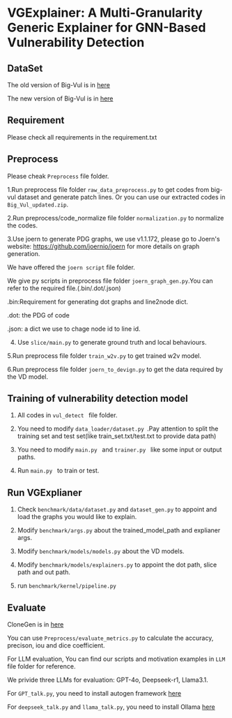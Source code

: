 # VGExplainer: A Multi-Granularity Generic Explainer for GNN-Based Vulnerability Detection

## DataSet
The old version of Big-Vul is in [here]( https://drive.google.com/file/d/1-0VhnHBp9IGh90s2wCNjeCMuy70HPl8X/view?usp=sharing) 

The new version of Big-Vul is in [here](https://drive.google.com/drive/folders/1VPUGYjrhIEXYOdPjYGdwYrHfvGb4LL7O?usp=sharing)

## Requirement
Please check all requirements in the requirement.txt

## Preprocess
Please cheak ```Preprocess``` file folder.

1.Run preprocess file folder  ```raw_data_preprocess.py``` to get codes from big-vul dataset and generate patch lines.
  Or you can use our extracted codes in ```Big_Vul_updated.zip```.

2.Run preprocess/code_normalize file folder ```normalization.py``` to normalize the codes.

3.Use joern to generate PDG graphs, we use v1.1.172, please go to Joern's website: https://github.com/joernio/joern for more details on graph generation.

  We have offered the ```joern script``` file folder.

  We give py scripts in preprocess file folder ```joern_graph_gen.py```.You can refer to the required file.(.bin/.dot/.json)
  
  .bin:Requirement for generating dot graphs and line2node dict.
  
  .dot: the PDG of code
  
  .json: a dict we use to chage node id to line id.
  
4. Use ```slice/main.py``` to generate ground truth and local behaviours.
  
5.Run preprocess file folder ```train_w2v.py``` to get trained w2v model.

6.Run preprocess file folder ```joern_to_devign.py``` to get the data required by the VD model.


## Training of vulnerability detection model
1. All codes in ```vul_detect ``` file folder.
 
2. You need to modify ```data_loader/dataset.py ```.Pay attention to split the training set and test set(like train_set.txt/test.txt to provide data path)
 
3. You need to modify ```main.py ``` and ```trainer.py ``` like some input or output paths.
 
4. Run ```main.py ``` to train or test.

## Run VGExplianer
1. Check ```benchmark/data/dataset.py``` and ```dataset_gen.py``` to appoint and load the graphs you would like to explain.
  
2. Modify ```benchmark/args.py``` about the trained_model_path and explianer args.
   
3. Modify ```benchmark/models/models.py``` about the VD models.
   
4. Modify ```benchmark/models/explainers.py``` to appoint the dot path, slice path and out path.
   
5. run ```benchmark/kernel/pipeline.py```

## Evaluate
CloneGen is in [here]( https://github.com/CloneGen/CLONEGEN) 

You can use ```Preprocess/evaluate_metrics.py``` to calculate the accuracy, precison, iou and dice coefficient.

For LLM evaluation, You can find our scripts and motivation examples in ```LLM``` file folder for reference.

We privide three LLMs for evaluation: GPT-4o, Deepseek-r1, Llama3.1.

For ```GPT_talk.py```, you need to install autogen framework [here](https://github.com/microsoft/autogen) 

For ```deepseek_talk.py``` and ```llama_talk.py```, you need to install Ollama  [here](https://ollama.com/) 
